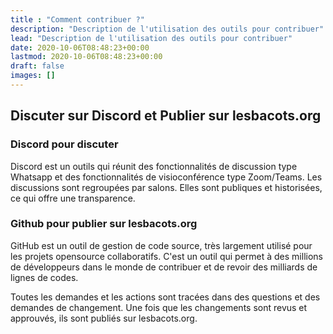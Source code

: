 ```yaml
---
title : "Comment contribuer ?"
description: "Description de l'utilisation des outils pour contribuer"
lead: "Description de l'utilisation des outils pour contribuer"
date: 2020-10-06T08:48:23+00:00
lastmod: 2020-10-06T08:48:23+00:00
draft: false
images: []
---
```


## Discuter sur Discord et Publier sur lesbacots.org

### Discord pour discuter
Discord est un outils qui réunit des fonctionnalités de discussion type Whatsapp et des fonctionnalités de visioconférence type Zoom/Teams.
Les discussions sont regroupées par salons. Elles sont publiques et historisées, ce qui offre une transparence.

### Github pour publier sur lesbacots.org
GitHub est un outil de gestion de code source, très largement utilisé pour les projets opensource collaboratifs.
C'est un outil qui permet à des millions de développeurs dans le monde de contribuer et de revoir des milliards de lignes de codes.

Toutes les demandes et les actions sont tracées dans des questions et des demandes de changement.
Une fois que les changements sont revus et approuvés, ils sont publiés sur lesbacots.org.
